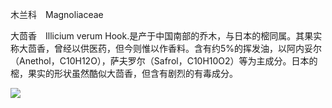 木兰科　Magnoliaceae

  

大茴香　Illicium verum Hook.是产于中国南部的乔木，与日本的樒同属。其果实称大茴香，曾经以供医药，但今则惟以作香料。含有约5%的挥发油，以阿内妥尔（Anethol，C10H12O），萨夫罗尔（Safrol，C10H10O2）等为主成分。日本的樒，果实的形状虽然酷似大茴香，但含有剧烈的有毒成分。

![](%20/Users/kevin_lu/Downloads/obsidian_epub_books/《鲁迅全集》（全20册）1938年民国权威版/images/00086.jpeg)